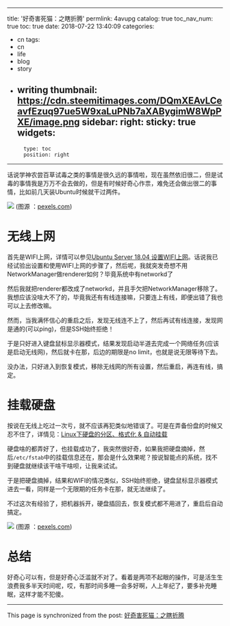 
---
title: '好奇害死猫：之瞎折腾'
permlink: 4avupg
catalog: true
toc_nav_num: true
toc: true
date: 2018-07-22 13:40:09
categories:
- cn
tags:
- cn
- life
- blog
- story
- writing
thumbnail: https://cdn.steemitimages.com/DQmXEAvLCeavfEzuq97ue5W9xaLuPNb7aXABygimW8WpPXE/image.png
sidebar:
    right:
        sticky: true
widgets:
    -
        type: toc
        position: right
---


话说学神农尝百草试毒之类的事情是很久远的事情啦，现在虽然依旧很二，但是试毒的事情我是万万不会去做的，但是有时候好奇心作祟，难免还会做出很二的事情，比如前几天装Ubuntu时候就干过两件。

![](https://cdn.steemitimages.com/DQmXEAvLCeavfEzuq97ue5W9xaLuPNb7aXABygimW8WpPXE/image.png)
(图源 ：[pexels.com]( https://www.pexels.com/))

# 无线上网

首先是WIFI上网，详情可以参见[Ubuntu Server 18.04 设置WIFI上网](https://steemit.com/network/@oflyhigh/ubuntu-server-18-04-wifi)。话说我已经试验出设置和使用WIFI上网的步骤了，然后呢，我就突发奇想不用NetworkManager做renderer如何？毕竟系统中有networkd了

然后我就把renderer都改成了networkd，并且手欠把NetworkManager移除了。我想应该没啥大不了的，毕竟我还有有线连接嘛，只要连上有线，即便出错了我也可以上去修改嘛。

然而，当我满怀信心的重启之后，发现无线连不上了，然后再试有线连接，发现网是通的(可以ping)，但是SSH始终拒绝！

于是只好进入键盘鼠标显示器模式，结果发现启动半道去完成一个网络任务(应该是启动无线网)，然后就卡在那，后边的期限是no limit，也就是说无限等待下去。

没办法，只好进入到恢复模式，移除无线网的所有设置，然后重启，再连有线，搞定。

# 挂载硬盘

按说在无线上吃过一次亏，就不应该再犯类似地错误了。可是在弄备份盘的时候又忍不住了，详情见：[Linux下硬盘的分区、格式化 & 自动挂载](https://steemit.com/cn/@oflyhigh/linux-and)

硬盘啥的都弄好了，也挂载成功了，我突然很好奇，如果我把硬盘摘掉，然后`/etc/fstab`中的挂载信息还在，那会是什么效果呢？按说智能点的系统，找不到硬盘就继续该干啥干啥呗，让我来试试。

于是把硬盘摘掉，结果和WIFI的情况类似，SSH始终拒绝，键盘鼠标显示器模式进去一看，同样是一个无限期的任务卡在那，就无法继续了。

不过这次有经验了，把机器拆开，硬盘插回去，恢复模式都不用进了，重启后自动搞定。

![](https://cdn.steemitimages.com/DQmeJqts9gjycMzrYqGxP9CUfH6NZNwrgpBjYX1STNn71j4/image.png)
(图源 ：[pexels.com]( https://www.pexels.com/))

# 总结

好奇心可以有，但是好奇心泛滥就不对了。看着是两项不起眼的操作，可是活生生浪费我多半天时间呢，哎，有那时间多睡一会多好啊，人上年纪了，要多补充睡眠，这样才能不犯傻。

- - -

This page is synchronized from the post: [好奇害死猫：之瞎折腾](https://steemit.com/@oflyhigh/4avupg)
